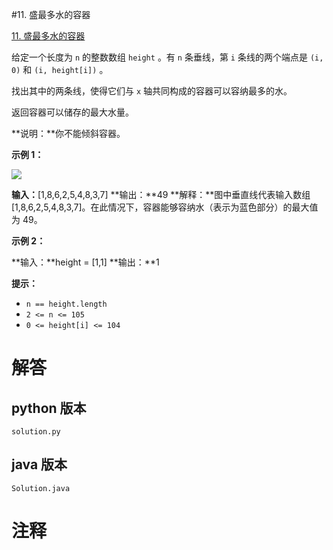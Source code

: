 #11. 盛最多水的容器

[11. 盛最多水的容器](https://leetcode.cn/problems/container-with-most-water?envType=featured-list&envId=2cktkvj?envType=featured-list&envId=2cktkvj)

给定一个长度为 `n` 的整数数组 `height` 。有 `n` 条垂线，第 `i` 条线的两个端点是 `(i, 0)` 和 `(i, height[i])` 。

找出其中的两条线，使得它们与 `x` 轴共同构成的容器可以容纳最多的水。

返回容器可以储存的最大水量。

**说明：**你不能倾斜容器。

**示例 1：**

![](https://aliyun-lc-upload.oss-cn-hangzhou.aliyuncs.com/aliyun-lc-upload/uploads/2018/07/25/question_11.jpg)

**输入：**[1,8,6,2,5,4,8,3,7]
**输出：**49 
**解释：**图中垂直线代表输入数组 [1,8,6,2,5,4,8,3,7]。在此情况下，容器能够容纳水（表示为蓝色部分）的最大值为 49。

**示例 2：**

**输入：**height = [1,1]
**输出：**1

**提示：**

- `n == height.length`
- `2 <= n <= 105`
- `0 <= height[i] <= 104`
# 解答
                 
## python 版本

````include python
solution.py
````


## java 版本



````include java
Solution.java
````
                 

# 注释